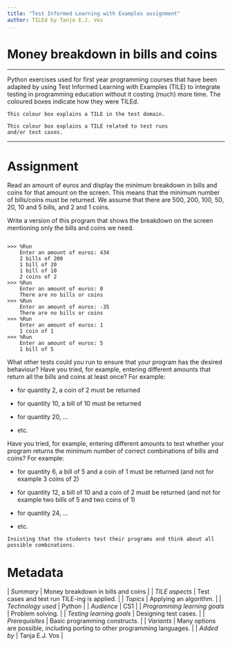 ```yaml
---
title: "Test Informed Learning with Examples assignment"
author: TILEd by Tanja E.J. Vos
...
```


# Money breakdown in bills and coins



------------------------------------------------------------------------

Python exercises used for first year programming courses that
have been adapted by using Test Informed Learning with Examples (TILE)
to integrate testing in programming education without it costing (much)
more time. The coloured boxes indicate how they were TILEd.

```testdomaintile
This colour box explains a TILE in the test domain.
```

```testruntile
This colour box explains a TILE related to test runs 
and/or test cases.
```
------------------------------------------------------------------------

# Assignment

Read an amount of euros and display the minimum breakdown in bills
and coins for that amount on the screen. This means that the minimum
number of bills/coins must be returned. We assume that there are
500, 200, 100, 50, 20, 10 and 5 bills, and 2 and 1 coins.

Write a version of this program that shows the breakdown on the
screen mentioning only the bills and coins we need.

```small

>>> %Run 
    Enter an amount of euros: 434
    2 bills of 200
    1 bill of 20
    1 bill of 10
    2 coins of 2
>>> %Run 
    Enter an amount of euros: 0
    There are no bills or coins
>>> %Run 
    Enter an amount of euros: -35
    There are no bills or coins
>>> %Run 
    Enter an amount of euros: 1
    1 coin of 1
>>> %Run 
    Enter an amount of euros: 5
    1 bill of 5
```

What other tests could you run to ensure that your program has the
desired behaviour? Have you tried, for example, entering different
amounts that return all the bills and coins at least once? For
example:

-   for quantity 2, a coin of 2 must be returned

-   for quantity 10, a bill of 10 must be returned

-   for quantity 20, ...

-   etc.

Have you tried, for example, entering different amounts to test
whether your program returns the minimum number of correct
combinations of bills and coins? For example:

-   for quantity 6, a bill of 5 and a coin of 1 must be returned
    (and not for example 3 coins of 2)

-   for quantity 12, a bill of 10 and a coin of 2 must be returned
    (and not for example two bills of 5 and two coins of 1)

-   for quantity 24, ...

-   etc.

```testruntile
Insisting that the students test their programs and think about all
possible combinations.
```

# Metadata

| *Summary*                     | Money breakdown in bills and coins |
| *TILE aspects*                | Test cases and test run TILE-ing is applied. |
| *Topics*                      | Applying an algorithm. |
| *Technology used*             | Python |
| *Audience*                    | CS1 |
| *Programming learning goals*  | Problem solving.  |
| *Testing learning goals*      | Designing test cases. |
| *Prerequisites*               | Basic programming constructs. |
| *Variants*                    | Many options are possible, including porting to other programming languages. | 
| *Added by*                    | Tanja E.J. Vos |   

